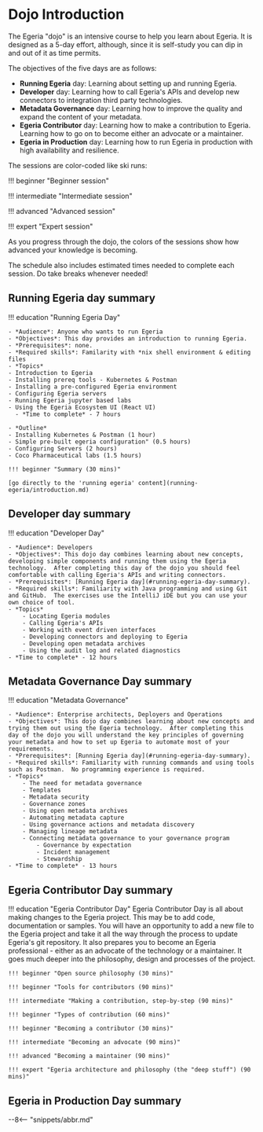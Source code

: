 <!-- SPDX-License-Identifier: CC-BY-4.0 -->
<!-- Copyright Contributors to the Egeria project 2020. -->

# Dojo Introduction

The Egeria "dojo" is an intensive course to help you learn about Egeria. It is designed as a 5-day effort, although, since it is self-study you can dip in and out of it as time permits.

The objectives of the five days are as follows:

- **Running Egeria** day: Learning about setting up and running Egeria.
- **Developer** day: Learning how to call Egeria's APIs and develop new connectors to integration third party technologies.
- **Metadata Governance** day: Learning how to improve the quality and expand the content of your metadata.
- **Egeria Contributor** day: Learning how to make a contribution to Egeria. Learning how to go on to become either an advocate or a maintainer.
- **Egeria in Production** day: Learning how to run Egeria in production with high availability and resilience.

The sessions are color-coded like ski runs:

!!! beginner "Beginner session"

!!! intermediate "Intermediate session"

!!! advanced "Advanced session"

!!! expert "Expert session"

As you progress through the dojo, the colors of the sessions show how advanced your knowledge is becoming.

The schedule also includes estimated times needed to complete each session. Do take breaks whenever needed!

## Running Egeria day summary

!!! education "Running Egeria Day"

    - *Audience*: Anyone who wants to run Egeria 
    - *Objectives*: This day provides an introduction to running Egeria.
    - *Prerequisites*: none.
    - *Required skills*: Familarity with *nix shell environment & editing files
    - *Topics*
    - Introduction to Egeria
    - Installing prereq tools - Kubernetes & Postman
    - Installing a pre-configured Egeria environment
    - Configuring Egeria servers
    - Running Egeria jupyter based labs
    - Using the Egeria Ecosystem UI (React UI)
      - *Time to complete* - 7 hours
      
    - *Outline*
    - Installing Kubernetes & Postman (1 hour)
    - Simple pre-built egeria configuration" (0.5 hours)
    - Configuring Servers (2 hours)
    - Coco Pharmaceutical labs (1.5 hours)

    !!! beginner "Summary (30 mins)"

    [go directly to the 'running egeria' content](running-egeria/introduction.md)

## Developer day summary

!!! education "Developer Day"
    
    - *Audience*: Developers
    - *Objectives*: This dojo day combines learning about new concepts, developing simple components and running them using the Egeria technology.  After completing this day of the dojo you should feel comfortable with calling Egeria's APIs and writing connectors.
    - *Prerequisites*: [Running Egeria day](#running-egeria-day-summary).
    - *Required skills*: Familiarity with Java programming and using Git and GitHub.  The exercises use the IntelliJ iDE but you can use your own choice of tool.
    - *Topics*
        - Locating Egeria modules
        - Calling Egeria's APIs
        - Working with event driven interfaces
        - Developing connectors and deploying to Egeria
        - Developing open metadata archives
        - Using the audit log and related diagnostics
    - *Time to complete* - 12 hours

    
## Metadata Governance Day summary

!!! education "Metadata Governance"

    - *Audience*: Enterprise architects, Deployers and Operations
    - *Objectives*: This dojo day combines learning about new concepts and trying them out using the Egeria technology.  After completing this day of the dojo you will understand the key principles of governing your metadata and how to set up Egeria to automate most of your requirements.
    - *Prerequisites*: [Running Egeria day](#running-egeria-day-summary).
    - *Required skills*: Familiarity with running commands and using tools such as Postman.  No programming experience is required.
    - *Topics*
        - The need for metadata governance
        - Templates
        - Metadata security
        - Governance zones
        - Using open metadata archives
        - Automating metadata capture
        - Using governance actions and metadata discovery
        - Managing lineage metadata
        - Connecting metadata governance to your governance program
            - Governance by expectation
            - Incident management
            - Stewardship
    - *Time to complete* - 13 hours
      


## Egeria Contributor Day summary

!!! education "Egeria Contributor Day"
    Egeria Contributor Day is all about making changes to the Egeria project. This may be to add code, documentation or samples. You will have an opportunity to add a new file to the Egeria project and take it all the way through the process to update Egeria's git repository. It also prepares you to become an Egeria professional - either as an advocate of the technology or a maintainer. It goes much deeper into the philosophy, design and processes of the project.

    !!! beginner "Open source philosophy (30 mins)"

    !!! beginner "Tools for contributors (90 mins)"

    !!! intermediate "Making a contribution, step-by-step (90 mins)"

    !!! beginner "Types of contribution (60 mins)"

    !!! beginner "Becoming a contributor (30 mins)"

    !!! intermediate "Becoming an advocate (90 mins)"

    !!! advanced "Becoming a maintainer (90 mins)"

    !!! expert "Egeria architecture and philosophy (the "deep stuff") (90 mins)"

## Egeria in Production Day summary


--8<-- "snippets/abbr.md"
